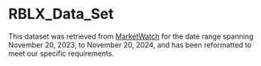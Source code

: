 # RBLX_Data_Set

This dataset was retrieved from [MarketWatch](https://www.marketwatch.com/investing/stock/rblx/download-data) for the date range spanning November 20, 2023, to November 20, 2024, and has been reformatted to meet our specific requirements.
